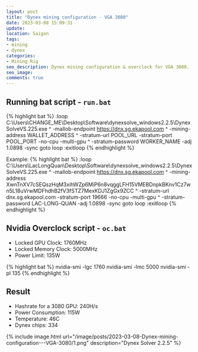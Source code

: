 ```yaml
---
layout: post
title: "Dynex mining configuration - VGA 3080"
date: 2023-03-08 15:09:31
update:
location: Saigon
tags:
- mining
- dynex
categories:
- Mining Rig
seo_description: Dynex mining configuration & overclock for VGA 3080.
seo_image:
comments: true
---
```


## Running bat script - `run.bat`
{% highlight bat %}
:loop
C:\Users\CHANGE_ME\Desktop\Software\dynexsolve_windows2.2.5\DynexSolveVS.225.exe ^
  -mallob-endpoint https://dnx.sg.ekapool.com ^
  -mining-address WALLET_ADDRESS ^
  -stratum-url POOL_URL -stratum-port POOL_PORT -no-cpu -multi-gpu ^
  -stratum-password WORKER_NAME -adj 1.0898 -sync
goto loop
:exitloop
{% endhighlight %}

Example:
{% highlight bat %}
:loop
C:\Users\LacLongQuan\Desktop\Software\dynexsolve_windows2.2.5\DynexSolveVS.225.exe ^
  -mallob-endpoint https://dnx.sg.ekapool.com ^
  -mining-address XwnTnXV7cSEQszHqM3xihWZp6MiP6n8vqggLFH15VMEBDnpkBKnv1Cz7wn5L18uVrwMDFhdhB2fV3fSTZ7MexKDJ1ZgGx9ZCC ^
  -stratum-url dnx.sg.ekapool.com -stratum-port 19666 -no-cpu -multi-gpu ^
  -stratum-password LAC-LONG-QUAN -adj 1.0898 -sync
goto loop
:exitloop
{% endhighlight %}

## Nvidia Overclock script - `oc.bat`
- Locked GPU Clock: 1760MHz
- Locked Memory Clock: 5000MHz
- Power Limit: 135W

{% highlight bat %}
nvidia-smi -lgc 1760
nvidia-smi -lmc 5000
nvidia-smi -pl 135
{% endhighlight %}

## Result
- Hashrate for a 3080 GPU: 240H/s
- Power Consumption: 115W
- Temperature: 46C
- Dynex chips: 334

{% include image.html url="/image/posts/2023-03-08-Dynex-mining-configuration---VGA-3080/1.png" description="Dynex Solver 2.2.5" %}
